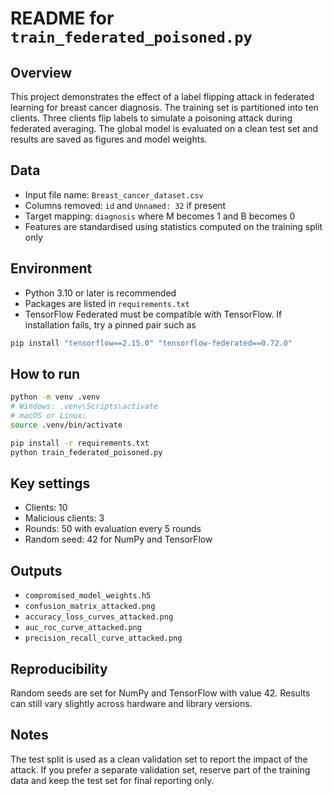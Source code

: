 # README for `train_federated_poisoned.py`

## Overview
This project demonstrates the effect of a label flipping attack in federated learning for breast cancer diagnosis. The training set is partitioned into ten clients. Three clients flip labels to simulate a poisoning attack during federated averaging. The global model is evaluated on a clean test set and results are saved as figures and model weights.

## Data
* Input file name: `Breast_cancer_dataset.csv`
* Columns removed: `id` and `Unnamed: 32` if present
* Target mapping: `diagnosis` where M becomes 1 and B becomes 0
* Features are standardised using statistics computed on the training split only

## Environment
* Python 3.10 or later is recommended
* Packages are listed in `requirements.txt`
* TensorFlow Federated must be compatible with TensorFlow. If installation fails, try a pinned pair such as

```bash
pip install "tensorflow==2.15.0" "tensorflow-federated==0.72.0"
```

## How to run
```bash
python -m venv .venv
# Windows: .venv\Scripts\activate
# macOS or Linux:
source .venv/bin/activate

pip install -r requirements.txt
python train_federated_poisoned.py
```

## Key settings
* Clients: 10
* Malicious clients: 3
* Rounds: 50 with evaluation every 5 rounds
* Random seed: 42 for NumPy and TensorFlow

## Outputs
* `compromised_model_weights.h5`
* `confusion_matrix_attacked.png`
* `accuracy_loss_curves_attacked.png`
* `auc_roc_curve_attacked.png`
* `precision_recall_curve_attacked.png`

## Reproducibility
Random seeds are set for NumPy and TensorFlow with value 42. Results can still vary slightly across hardware and library versions.

## Notes
The test split is used as a clean validation set to report the impact of the attack. If you prefer a separate validation set, reserve part of the training data and keep the test set for final reporting only.

